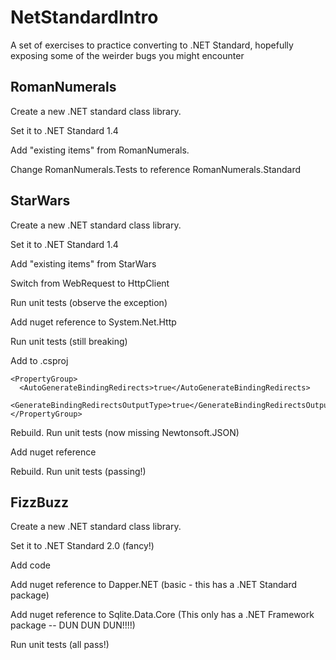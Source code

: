 # NetStandardIntro
A set of exercises to practice converting to .NET Standard, hopefully exposing some of the weirder bugs you might encounter

## RomanNumerals

Create a new .NET standard class library.

Set it to .NET Standard 1.4

Add "existing items" from RomanNumerals.

Change RomanNumerals.Tests to reference RomanNumerals.Standard

## StarWars

Create a new .NET standard class library.

Set it to .NET Standard 1.4

Add "existing items" from StarWars

Switch from WebRequest to HttpClient

Run unit tests (observe the exception)

Add nuget reference to System.Net.Http

Run unit tests (still breaking)

Add to .csproj

```
<PropertyGroup>
  <AutoGenerateBindingRedirects>true</AutoGenerateBindingRedirects>
  <GenerateBindingRedirectsOutputType>true</GenerateBindingRedirectsOutputType>
</PropertyGroup>
```

Rebuild.  Run unit tests (now missing Newtonsoft.JSON)

Add nuget reference

Rebuild.  Run unit tests (passing!)

## FizzBuzz

Create a new .NET standard class library.

Set it to .NET Standard 2.0 (fancy!)

Add code

Add nuget reference to Dapper.NET (basic - this has a .NET Standard package)

Add nuget reference to Sqlite.Data.Core (This only has a .NET Framework package -- DUN DUN DUN!!!!)

Run unit tests (all pass!)